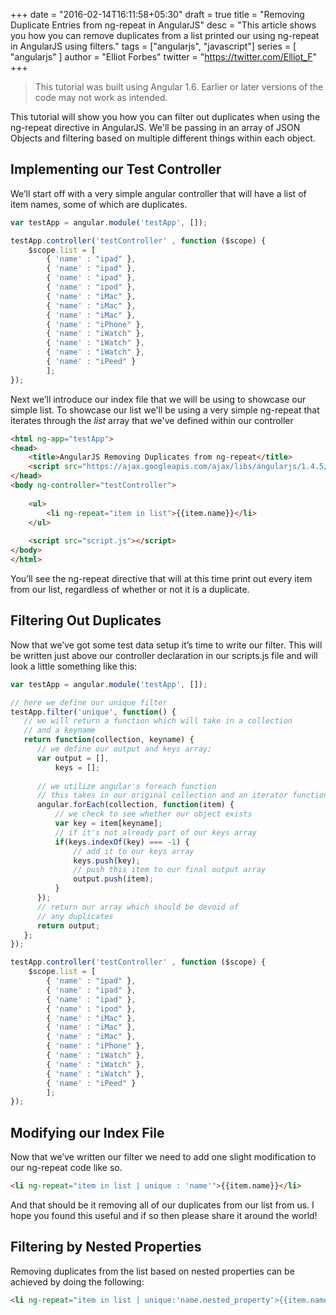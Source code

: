+++
date = "2016-02-14T16:11:58+05:30"
draft = true
title = "Removing Duplicate Entries from ng-repeat in AngularJS"
desc = "This article shows you how you can remove duplicates from a list printed our using ng-repeat in AngularJS using filters."
tags = ["angularjs", "javascript"]
series = [ "angularjs" ]
author = "Elliot Forbes"
twitter = "https://twitter.com/Elliot_F"
+++

> This tutorial was built using Angular 1.6. Earlier or later versions of the code may not work as intended.

This tutorial will show you how you can filter out duplicates when using the ng-repeat directive in AngularJS. We'll be passing in an array of JSON Objects and filtering based on multiple different things within each object.

## Implementing our Test Controller

<p>We’ll start off with a very simple angular controller that will have a list of item names, some of which are duplicates.</p>

```js
var testApp = angular.module('testApp', []);

testApp.controller('testController' , function ($scope) {
    $scope.list = [
        { 'name' : "ipad" },
        { 'name' : "ipad" },
        { 'name' : "ipad" },
        { 'name' : "ipod" },
        { 'name' : "iMac" },
        { 'name' : "iMac" },
        { 'name' : "iMac" },
        { 'name' : "iPhone" },
        { 'name' : "iWatch" },
        { 'name' : "iWatch" },
        { 'name' : "iWatch" },
        { 'name' : "iPeed" }
        ];
});
```

Next we’ll introduce our index file that we will be using to showcase our simple list. To showcase our list we'll be using a very simple ng-repeat that iterates through the *list* array that we've defined within our controller

```html
<html ng-app="testApp">
<head>
    <title>AngularJS Removing Duplicates from ng-repeat</title>
    <script src="https://ajax.googleapis.com/ajax/libs/angularjs/1.4.5/angular.min.js"></script>
</head>
<body ng-controller="testController">
    
    <ul>
        <li ng-repeat="item in list">{{item.name}}</li>
    </ul>
    
    <script src="script.js"></script>
</body>
</html>
```

<p>You’ll see the ng-repeat directive that will at this time print out every item from our list, regardless of whether or not it is a duplicate.</p>

## Filtering Out Duplicates

<p>Now that we’ve got some test data setup it’s time to write our filter. This will be written just above our controller declaration in our scripts.js file and will look a little something like this:</p>

```js
var testApp = angular.module('testApp', []);

// here we define our unique filter
testApp.filter('unique', function() {
   // we will return a function which will take in a collection
   // and a keyname
   return function(collection, keyname) {
      // we define our output and keys array;
      var output = [], 
          keys = [];
      
      // we utilize angular's foreach function
      // this takes in our original collection and an iterator function
      angular.forEach(collection, function(item) {
          // we check to see whether our object exists
          var key = item[keyname];
          // if it's not already part of our keys array
          if(keys.indexOf(key) === -1) {
              // add it to our keys array
              keys.push(key); 
              // push this item to our final output array
              output.push(item);
          }
      });
      // return our array which should be devoid of
      // any duplicates
      return output;
   };
});

testApp.controller('testController' , function ($scope) {
    $scope.list = [
        { 'name' : "ipad" },
        { 'name' : "ipad" },
        { 'name' : "ipad" },
        { 'name' : "ipod" },
        { 'name' : "iMac" },
        { 'name' : "iMac" },
        { 'name' : "iMac" },
        { 'name' : "iPhone" },
        { 'name' : "iWatch" },
        { 'name' : "iWatch" },
        { 'name' : "iWatch" },
        { 'name' : "iPeed" }
        ];
});
```

<h2>Modifying our Index File</h2>

Now that we’ve written our filter we need to add one slight modification to our ng-repeat code like so.

```html
<li ng-repeat="item in list | unique : 'name'">{{item.name}}</li>
```

<p>And that should be it removing all of our duplicates from our list from us. I hope you found this useful and if so then please share it around the world!</p>

## Filtering by Nested Properties

Removing duplicates from the list based on nested properties can be achieved by doing the following:

```html
<li ng-repeat="item in list | unique:'name.nested_property'>{{item.name}}</li>
```